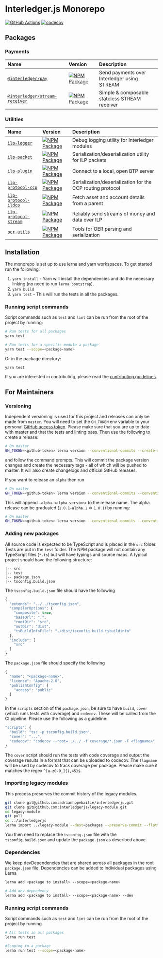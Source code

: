 # Interledger.js Monorepo

[![GitHub Actions](https://img.shields.io/github/workflow/status/interledgerjs/interledgerjs/master.svg?style=flat&logo=github)](https://circleci.com/gh/interledgerjs/interledgerjs/master)
[![codecov](https://codecov.io/gh/interledgerjs/interledgerjs/branch/master/graph/badge.svg)](https://codecov.io/gh/interledgerjs/interledgerjs)

## Packages

### Payments

| Name                                                         | Version                                                                                                                                                     | Description                                   |
| :----------------------------------------------------------- | :---------------------------------------------------------------------------------------------------------------------------------------------------------- | :-------------------------------------------- |
| [`@interledger/pay`](./packages/pay)                         | [![NPM Package](https://img.shields.io/npm/v/@interledger/pay.svg?style=flat&logo=npm)](https://npmjs.org/package/@interledger/pay)                         | Send payments over Interledger using STREAM   |
| [`@interledger/stream-receiver`](./packages/stream-receiver) | [![NPM Package](https://img.shields.io/npm/v/@interledger/stream-receiver.svg?style=flat&logo=npm)](https://npmjs.org/package/@interledger/stream-receiver) | Simple & composable stateless STREAM receiver |

### Utilities

| Name                                                    | Version                                                                                                                                   | Description                                                |
| :------------------------------------------------------ | :---------------------------------------------------------------------------------------------------------------------------------------- | :--------------------------------------------------------- |
| [`ilp-logger`](./packages/ilp-logger)                   | [![NPM Package](https://img.shields.io/npm/v/ilp-logger.svg?style=flat&logo=npm)](https://npmjs.org/package/ilp-logger)                   | Debug logging utility for Interledger modules              |
| [`ilp-packet`](./packages/ilp-packet)                   | [![NPM Package](https://img.shields.io/npm/v/ilp-packet.svg?style=flat&logo=npm)](https://npmjs.org/package/ilp-packet)                   | Serialization/deserialization utility for ILP packets      |
| [`ilp-plugin`](./packages/ilp-plugin)                   | [![NPM Package](https://img.shields.io/npm/v/ilp-plugin.svg?style=flat&logo=npm)](https://npmjs.org/package/ilp-plugin)                   | Connect to a local, open BTP server                        |
| [`ilp-protocol-ccp`](./packages/ilp-protocol-ccp)       | [![NPM Package](https://img.shields.io/npm/v/ilp-protocol-ccp.svg?style=flat&logo=npm)](https://npmjs.org/package/ilp-protocol-ccp)       | Serialization/deserialization for the CCP routing protocol |
| [`ilp-protocol-ildcp`](./packages/ilp-protocol-ildcp)   | [![NPM Package](https://img.shields.io/npm/v/ilp-protocol-ildcp.svg?style=flat&logo=npm)](https://npmjs.org/package/ilp-protocol-ildcp)   | Fetch asset and account details from a parent              |
| [`ilp-protocol-stream`](./packages/ilp-protocol-stream) | [![NPM Package](https://img.shields.io/npm/v/ilp-protocol-stream.svg?style=flat&logo=npm)](https://npmjs.org/package/ilp-protocol-stream) | Reliably send streams of money and data over ILP           |
| [`oer-utils`](./packages/oer-utils)                     | [![NPM Package](https://img.shields.io/npm/v/oer-utils.svg?style=flat&logo=npm)](https://npmjs.org/package/oer-utils)                     | Tools for OER parsing and serialization                    |
 
## Installation

The monorepo is set up to use lerna and yarn workspaces. To get started run the following:

1. `yarn install` - Yarn will install the dependencies and do the necessary linking (no need to run `lerna bootstrap`).
2. `yarn build`
3. `yarn test` - This will run the tests in all the packages.

### Running script commands

Script commands such as `test` and `lint` can be run from the root of the project by running:

```sh
# Run tests for all packages
yarn test

# Run tests for a specific module a package
yarn test --scope=<package-name>
```

Or in the package directory:

```sh
yarn test
```

If you are interested in contributing, please read the [contributing guidelines](./CONTRIBUTING.md).

## For Maintainers

### Versioning

Independent versioning is used for this project and releases can only be made from `master`. You will need to set the `GH_TOKEN` env variable to your
personal [GitHub access token](https://github.com/settings/tokens). Please make sure that you are up to date with master and that the tests and linting pass. Then use the following to create a release:

```sh
# On master
GH_TOKEN=<github-token> lerna version --conventional-commits --create-release github
```

and follow the command prompts. This will commit the package version changes and create the necessary tags - all of which will be pushed to master. It will also create changelogs and official GitHub releases.

If you want to release an `alpha` then run

```sh
# On master
GH_TOKEN=<github-token> lerna version --conventional-commits --conventional-prerelease --create-release github
```

This will append `-alpha.<alpha-version>` to the release name. The alpha release can be graduated (`1.0.1-alpha.1` => `1.0.1`) by running:

```sh
# On master
GH_TOKEN=<github-token> lerna version --conventional-commits --conventional-graduate --create-release github
```

### Adding new packages

All source code is expected to be TypeScript and is placed in the `src` folder. Tests are put in the `test` folder.
The NPM package will not contain any TypeScript files (`*.ts`) but will have typings and source maps. A typical project should have the following structure:

```
|-- src
|-- test
|-- package.json
|-- tsconfig.build.json
```

The `tsconfig.build.json` file should have the following

```js
{
  "extends": "../../tsconfig.json",
  "compilerOptions": {
    "composite": true,
    "baseUrl": ".",
    "rootDir": "src",
    "outDir": "dist",
    "tsBuildInfoFile": "./dist/tsconfig.build.tsbuildinfo"
  },
  "include": [
    "src"
  ]
}
```

The `package.json` file should specify the following

```js
{
  "name": "<package-name>",
  "license": "Apache-2.0",
  "publishConfig": {
    "access": "public"
  }
}
```

In the `scripts` section of the `package.json`, be sure to have `build`, `cover` (which runs tests with coverage) and `codecov`. These will be called from the CI pipeline. Please use the following as a guideline:

```js
"scripts": {
  "build": "tsc -p tsconfig.build.json",
  "cover": "...",
  "codecov": "codecov --root=../../ -f coverage/*.json -F <flagname>"
}
```

The `cover` script should run the tests with code coverage and output the coverage results in a format that can be uploaded to codecov. The `flagname` will be used by codecov to track coverage per package. Please make sure it matches the regex `^[a-z0-9_]{1,45}$`.

### Importing legacy modules

This process preserves the commit history of the legacy modules.

```sh
git clone git@github.com:adrianhopebailie/interledgerjs.git
git clone git@github.com:interledgerjs/legacy-module.git
cd legacy-module
git pull
cd ../interledgerjs
lerna import ../legacy-module --dest=packages --preserve-commit --flatten
```

You then need to replace the `tsconfig.json` file with the `tsconfig.build.json` and update the `package.json` as described above.

### Dependencies

We keep devDependencies that are shared across all packages in the root `package.json` file. Dependencies can be added to individual packages using Lerna

```sh
lerna add <package to install> --scope=<package-name>

# Add dev dependency
lerna add <package to install> --scope=<package-name> --dev
```

### Running script commands

Script commands such as `test` and `lint` can be run from the root of the project by running

```sh
# All tests in all packages
lerna run test

#Scoping to a package
lerna run test --scope=<package-name>
```
